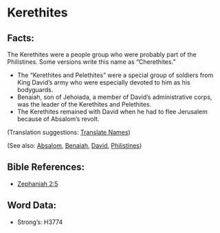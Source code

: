 # Kerethites

## Facts:

The Kerethites were a people group who were probably part of the Philistines. Some versions write this name as “Cherethites.”

* The “Kerethites and Pelethites” were a special group of soldiers from King David’s army who were especially devoted to him as his bodyguards.
* Benaiah, son of Jehoiada, a member of David’s administrative corps, was the leader of the Kerethites and Pelethites.
* The Kerethites remained with David when he had to flee Jerusalem because of Absalom’s revolt.

(Translation suggestions: [Translate Names](rc://en/ta/man/translate/translate-names))

(See also: [Absalom](../names/absalom.md), [Benaiah](../names/benaiah.md), [David](../names/david.md), [Philistines](../names/philistines.md))

## Bible References:

* [Zephaniah 2:5](rc://en/tn/help/zep/02/05)

## Word Data:

* Strong’s: H3774
